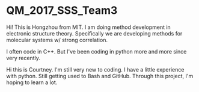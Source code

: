 # QM_2017_SSS_Team3

Hi! This is Hongzhou from MIT. I am doing method development in electronic structure theory. Specifically we are developing methods for molecular systems w/ strong correlation.

I often code in C++. But I've been coding in python more and more since very recently.

Hi this is Courtney. I'm still very new to coding. I have a little experience with python. Still getting used to Bash and GitHub. Through this project, I'm hoping to learn a lot.
